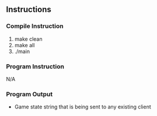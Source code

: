 ## Instructions
### Compile Instruction
1) make clean
2) make all
3) ./main

### Program Instruction
N/A

### Program Output
- Game state string that is being sent to any existing client